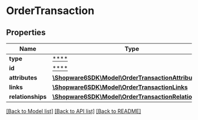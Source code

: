 # OrderTransaction

## Properties
Name | Type | Description | Notes
------------ | ------------- | ------------- | -------------
**type** | [****](.md) |  | [optional] 
**id** | [****](.md) |  | [optional] 
**attributes** | [**\Shopware6SDK\Model\OrderTransactionAttributes**](OrderTransactionAttributes.md) |  | [optional] 
**links** | [**\Shopware6SDK\Model\OrderTransactionLinks**](OrderTransactionLinks.md) |  | [optional] 
**relationships** | [**\Shopware6SDK\Model\OrderTransactionRelationships**](OrderTransactionRelationships.md) |  | [optional] 

[[Back to Model list]](../../README.md#documentation-for-models) [[Back to API list]](../../README.md#documentation-for-api-endpoints) [[Back to README]](../../README.md)

